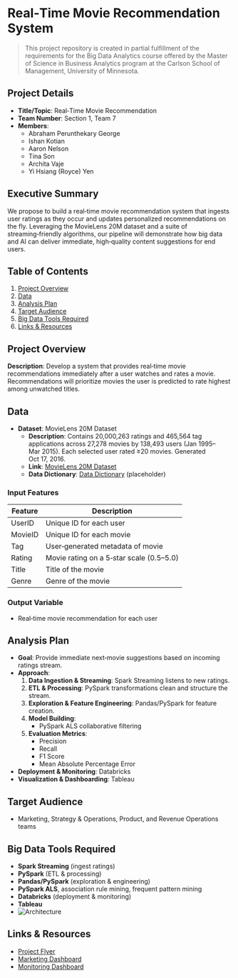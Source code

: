 # Real‑Time Movie Recommendation System

> This project repository is created in partial fulfillment of the requirements for the Big Data Analytics course offered by the Master of Science in Business Analytics program at the Carlson School of Management, University of Minnesota.

## Project Details
- **Title/Topic**: Real‑Time Movie Recommendation
- **Team Number**: Section 1, Team 7
- **Members**:
  - Abraham Perunthekary George
  - Ishan Kotian
  - Aaron Nelson
  - Tina Son
  - Archita Vaje
  - Yi Hsiang (Royce) Yen

  

## Executive Summary
We propose to build a real‑time movie recommendation system that ingests user ratings as they occur and updates personalized recommendations on the fly. Leveraging the MovieLens 20M dataset and a suite of streaming‑friendly algorithms, our pipeline will demonstrate how big data and AI can deliver immediate, high‑quality content suggestions for end users.

## Table of Contents
1. [Project Overview](#project-overview)
2. [Data](#data)
3. [Analysis Plan](#analysis-plan)
4. [Target Audience](#target-audience)
5. [Big Data Tools Required](#big-data-tools-required)
6. [Links & Resources](#links--resources)

## Project Overview
**Description**: Develop a system that provides real‑time movie recommendations immediately after a user watches and rates a movie. Recommendations will prioritize movies the user is predicted to rate highest among unwatched titles.

## Data
- **Dataset**: MovieLens 20M Dataset  
  - **Description**: Contains 20,000,263 ratings and 465,564 tag applications across 27,278 movies by 138,493 users (Jan 1995–Mar 2015). Each selected user rated ≥20 movies. Generated Oct 17, 2016.  
  - **Link**: [MovieLens 20M Dataset](https://grouplens.org/datasets/movielens/20m/)  
  - **Data Dictionary**: [Data Dictionary](#) (placeholder)

### Input Features
| Feature  | Description                                |
|----------|--------------------------------------------|
| UserID   | Unique ID for each user                    |
| MovieID  | Unique ID for each movie                   |
| Tag      | User‑generated metadata of movie           |
| Rating   | Movie rating on a 5‑star scale (0.5–5.0)   |
| Title    | Title of the movie                         |
| Genre    | Genre of the movie                         |

### Output Variable
- Real‑time movie recommendation for each user

## Analysis Plan
- **Goal**: Provide immediate next‑movie suggestions based on incoming ratings stream.
- **Approach**:
  1. **Data Ingestion & Streaming**: Spark Streaming listens to new ratings.  
  2. **ETL & Processing**: PySpark transformations clean and structure the stream.  
  3. **Exploration & Feature Engineering**: Pandas/PySpark for feature creation.  
  4. **Model Building**:
     - PySpark ALS collaborative filtering  
  5. **Evaluation Metrics**:
     - Precision  
     - Recall  
     - F1 Score  
     - Mean Absolute Percentage Error  
- **Deployment & Monitoring**: Databricks  
- **Visualization & Dashboarding**: Tableau

## Target Audience
- Marketing, Strategy & Operations, Product, and Revenue Operations teams

## Big Data Tools Required
- **Spark Streaming** (ingest ratings)  
- **PySpark** (ETL & processing)  
- **Pandas/PySpark** (exploration & engineering)  
- **PySpark ALS**, association rule mining, frequent pattern mining  
- **Databricks** (deployment & monitoring)  
- **Tableau**
- ![Architecture](https://github.com/user-attachments/assets/5a760eff-fe76-4c60-8737-679a0913b75a)


## Links & Resources
- [Project Flyer](https://www.canva.com/design/DAGlnRBgqM8/rnpY-b5GCMxnEAy6gMrwgQ/view?utm_content=DAGlnRBgqM8&utm_campaign=designshare&utm_medium=link2&utm_source=uniquelinks&utlId=h3168aea72a)
- [Marketing Dashboard](https://public.tableau.com/app/profile/yi.hsiang.yen/viz/Real_Time_Ratings_Monitor_Dashboard/MKTDashboard?publish=yes)
- [Monitoring Dashboard](https://public.tableau.com/app/profile/yi.hsiang.yen/viz/Real_Time_Ratings_Monitor_Dashboard/MKTDashboard?publish=yes)
